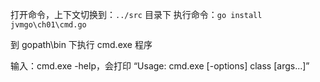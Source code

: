 
打开命令，上下文切换到：`../src` 目录下
执行命令：`go install jvmgo\ch01\cmd.go`

到 gopath\bin 下执行 cmd.exe 程序

输入：cmd.exe -help，会打印 “Usage: cmd.exe [-options] class [args...]”

